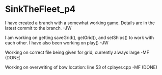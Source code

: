 # SinkTheFleet_p4



I have created a branch with a somewhat working game. Details are in the latest commit to the branch. -JW



I am working on getting saveGrid(), getGrid(), and setShips() to work with each other. I have also been working on play() -JW

Working on correct file being given for grid, currently always large -MF (DONE)

Working on overwriting of bow location: line 53 of cplayer.cpp -MF (DONE)
